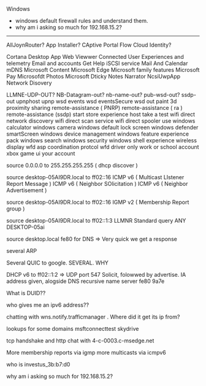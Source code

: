 Windows

* windows default firewall rules and understand them.
* why am i asking so much for 192.168.15.2?

___


AllJoynRouter?
App Installer?
CAptive Portal Flow
Cloud Identity?

Cortana
Desktop App Web Viewwer
Connected User Experiences and telemetry
Email and accounts
Get Help
iSCSI service
Mail And Calendar
mDNS
Microsoft Content
Microsoft Edge
Microsoft family features
Microsoft Pay
Microsofdt Photos
Microsoft Dticky Notes
Narrator
NcsiUwpApp
Network Disovery

LLMNE-UDP-OUT?
NB-Datagram-out?
nb-name-out?
pub-wsd-out?
ssdp-out
upnphost
upnp
wsd events
wsd eventsSecure
wsd out
paint 3d
proximity sharing
remote-assistance ( PNRP)
remote-assistance ( ra )
remote-assistance (ssdp)
start
store experience host
take a test
wifi direct network discovery
wifi direct scan service
wifi direct spooler use
windows calculator
windows camera
windows default lock screen
windows defender smartScreen
windows device management
windows feature experience pack
windows search
windows security
windows shell experience
wireless display
wfd asp coordination protcol
wfd driver only
work or school account
xbox game ui
your account

source 0.0.0.0 to 255.255.255.255 ( dhcp discover )

source desktop-05AI9DR.local to ff02::16
 ICMP v6 ( Multicast LIstener Report Message )
 ICMP v6 ( Neighbor SOlicitation )
 ICMP v6 ( Neighbor Advertisement )

source desktop-05AI9DR.local to ff02::16
 IGMP v2 ( Membership Report group )

source desktop-05AI9DR.local to ff02::1:3
 LLMNR Standard query ANY DESKTOP-05ai

source desktop.local fe80 for DNS => Very quick we get a response

several ARP

Several QUIC to google.
 SEVERAL.
 WHY

DHCP v6 to ff02::1:2 => UDP port 547
 Solicit, folowwed by advertise.
  IA address given, alogside DNS recursive name server
   fe80 9a7e

 What is DUID??

 who gives me an ipv6 address??

chatting with wns.notify.trafficmanager
 . Where did it get its ip from?

lookups for some domains
 msftconnecttest
 skydrive

tcp handshake and http chat with  4-c-0003.c-msedge.net

More membership reports via igmp
more multicasts via icmpv6

who is investus_3b:b7:d0

why am i asking so much for 192.168.15.2?
